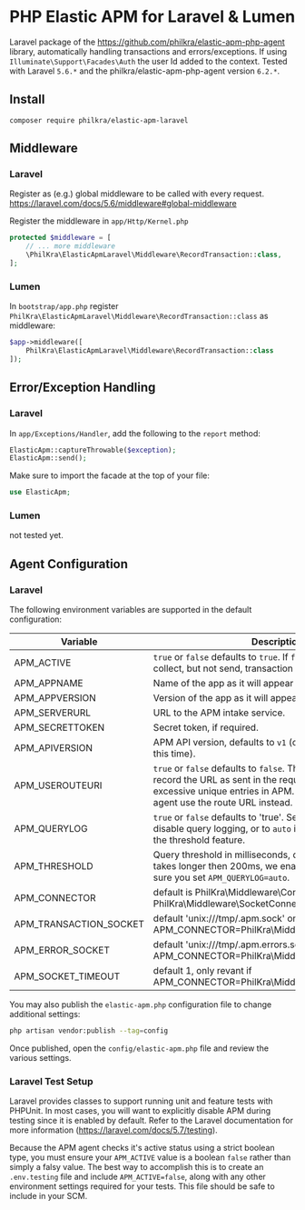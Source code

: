 # PHP Elastic APM for Laravel & Lumen
Laravel package of the https://github.com/philkra/elastic-apm-php-agent library, automatically handling transactions and errors/exceptions. If using `Illuminate\Support\Facades\Auth` the user Id added to the context.
Tested with Laravel `5.6.*` and the philkra/elastic-apm-php-agent version `6.2.*`.

## Install
```
composer require philkra/elastic-apm-laravel
```

## Middleware
### Laravel
Register as (e.g.) global middleware to be called with every request. https://laravel.com/docs/5.6/middleware#global-middleware

Register the middleware in `app/Http/Kernel.php`
```php
protected $middleware = [
    // ... more middleware
    \PhilKra\ElasticApmLaravel\Middleware\RecordTransaction::class,
];
```

### Lumen
In `bootstrap/app.php` register `PhilKra\ElasticApmLaravel\Middleware\RecordTransaction::class` as middleware:
```php
$app->middleware([
    PhilKra\ElasticApmLaravel\Middleware\RecordTransaction::class
]);
```

## Error/Exception Handling

### Laravel

In `app/Exceptions/Handler`, add the following to the `report` method:

```php
ElasticApm::captureThrowable($exception);
ElasticApm::send();
```

Make sure to import the facade at the top of your file:

```php
use ElasticApm;
```

### Lumen
not tested yet.

## Agent Configuration

### Laravel

The following environment variables are supported in the default configuration:

| Variable         | Description |
|------------------|-------------|
|APM_ACTIVE        | `true` or `false` defaults to `true`. If `false`, the agent will collect, but not send, transaction data. |
|APM_APPNAME       | Name of the app as it will appear in APM. |
|APM_APPVERSION    | Version of the app as it will appear in APM. |
|APM_SERVERURL     | URL to the APM intake service. |
|APM_SECRETTOKEN   | Secret token, if required. |
|APM_APIVERSION    | APM API version, defaults to `v1` (only v1 is supported at this time). |
|APM_USEROUTEURI   | `true` or `false` defaults to `false`. The default behavior is to record the URL as sent in the request. This can result in excessive unique entries in APM. Set to `true` to have the agent use the route URL instead. |
|APM_QUERYLOG      | `true` or `false` defaults to 'true'. Set to `false` to completely disable query logging, or to `auto` if you would like to use the threshold feature. |
|APM_THRESHOLD     | Query threshold in milliseconds, defaults to `200`. If a query takes longer then 200ms, we enable the query log. Make sure you set `APM_QUERYLOG=auto`. |
|APM_CONNECTOR     | default is PhilKra\Middleware\Connector, alternative is PhilKra\Middleware\SocketConnector
|APM_TRANSACTION_SOCKET   | default 'unix:///tmp/.apm.sock' only revant if  APM_CONNECTOR=PhilKra\Middleware\SocketConnector
|APM_ERROR_SOCKET         | default 'unix:///tmp/.apm.errors.sock'' only revant if  APM_CONNECTOR=PhilKra\Middleware\SocketConnector
|APM_SOCKET_TIMEOUT       | default 1, only revant if  APM_CONNECTOR=PhilKra\Middleware\SocketConnector

You may also publish the `elastic-apm.php` configuration file to change additional settings:

```bash
php artisan vendor:publish --tag=config
```

Once published, open the `config/elastic-apm.php` file and review the various settings.

### Laravel Test Setup

Laravel provides classes to support running unit and feature tests with PHPUnit. In most cases, you will want to explicitly disable APM during testing since it is enabled by default. Refer to the Laravel documentation for more information (https://laravel.com/docs/5.7/testing).

Because the APM agent checks it's active status using a strict boolean type, you must ensure your `APM_ACTIVE` value is a boolean `false` rather than simply a falsy value. The best way to accomplish this is to create an `.env.testing` file and include `APM_ACTIVE=false`, along with any other environment settings required for your tests. This file should be safe to include in your SCM.
